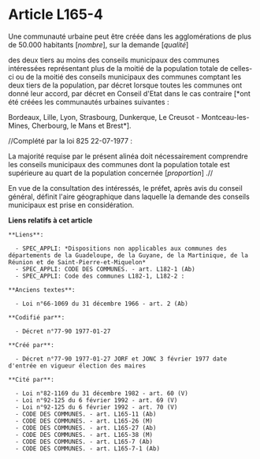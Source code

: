 # Article L165-4

Une communauté urbaine peut être créée dans les agglomérations de plus de 50.000 habitants [*nombre*], sur la demande
[*qualité*]

des deux tiers au moins des conseils municipaux des communes intéressées représentant plus de la moitié de la population
totale de celles-ci ou de la moitié des conseils municipaux des communes comptant les deux tiers de la population, par décret
lorsque toutes les communes ont donné leur accord, par décret en Conseil d'Etat dans le cas contraire [*ont été créées les
communautés urbaines suivantes :

Bordeaux, Lille, Lyon, Strasbourg, Dunkerque, Le Creusot - Montceau-les-Mines, Cherbourg, le Mans et Brest*].

//Complété par la loi 825 22-07-1977 :

La majorité requise par le présent alinéa doit nécessairement comprendre les conseils municipaux des communes dont la
population totale est supérieure au quart de la population concernée [*proportion*] .//

En vue de la consultation des intéressés, le préfet, après avis du conseil général, définit l'aire géographique dans laquelle
la demande des conseils municipaux est prise en considération.

**Liens relatifs à cet article**

	**Liens**:

	  - SPEC_APPLI: *Dispositions non applicables aux communes des départements de la Guadeloupe, de la Guyane, de la Martinique, de la Réunion et de Saint-Pierre-et-Miquelon*
	  - SPEC_APPLI: CODE DES COMMUNES. - art. L182-1 (Ab)
	  - SPEC_APPLI: Code des communes L182-1, L182-2 :

	**Anciens textes**:

	  - Loi n°66-1069 du 31 décembre 1966 - art. 2 (Ab)

	**Codifié par**:

	  - Décret n°77-90 1977-01-27

	**Créé par**:

	  - Décret n°77-90 1977-01-27 JORF et JONC 3 février 1977 date d'entrée en vigueur élection des maires

	**Cité par**:

	  - Loi n°82-1169 du 31 décembre 1982 - art. 60 (V)
	  - Loi n°92-125 du 6 février 1992 - art. 69 (V)
	  - Loi n°92-125 du 6 février 1992 - art. 70 (V)
	  - CODE DES COMMUNES. - art. L165-11 (Ab)
	  - CODE DES COMMUNES. - art. L165-26 (M)
	  - CODE DES COMMUNES. - art. L165-27 (Ab)
	  - CODE DES COMMUNES. - art. L165-38 (M)
	  - CODE DES COMMUNES. - art. L165-7 (Ab)
	  - CODE DES COMMUNES. - art. L165-7-1 (Ab)
